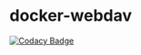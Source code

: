 # docker-webdav

[![Codacy Badge](https://api.codacy.com/project/badge/Grade/eb775ada5ddc4dd4a3f515469793c229)](https://app.codacy.com/app/gbnk0/docker-nginx-webdav?utm_source=github.com&utm_medium=referral&utm_content=lineops/docker-nginx-webdav&utm_campaign=Badge_Grade_Settings)